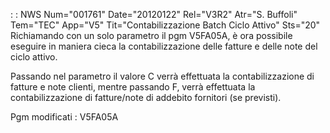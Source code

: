  :  : NWS Num="001761" Date="20120122" Rel="V3R2" Atr="S. Buffoli" Tem="TEC" App="V5" Tit="Contabilizzazione Batch Ciclo Attivo" Sts="20"
Richiamando con un solo parametro il pgm V5FA05A, è ora possibile eseguire in maniera cieca la contabilizzazione delle fatture e delle note del ciclo attivo.

Passando nel parametro il valore C verrà effettuata la contabilizzazione di fatture e note clienti, mentre passando F, verrà effettuata la contabilizzazione di fatture/note di addebito fornitori (se previsti).

Pgm modificati :  V5FA05A
